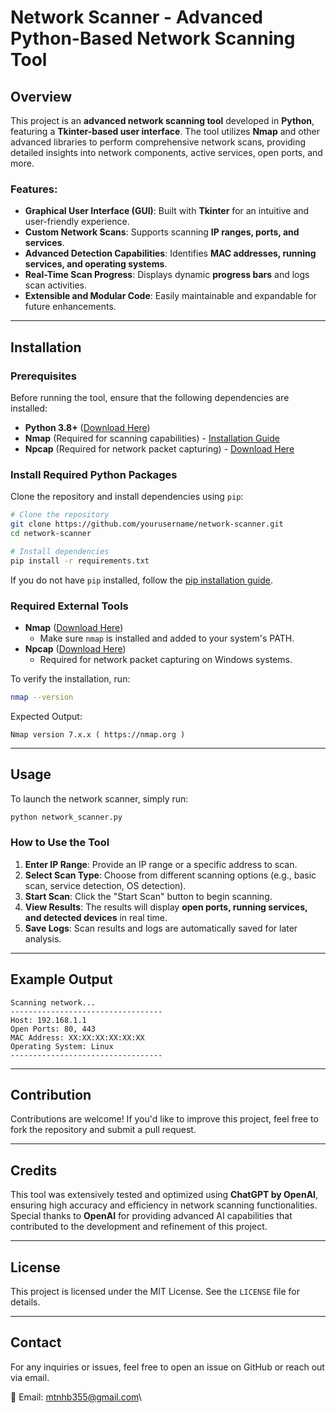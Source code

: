 # Network Scanner - Advanced Python-Based Network Scanning Tool

## Overview

This project is an **advanced network scanning tool** developed in **Python**, featuring a **Tkinter-based user interface**. The tool utilizes **Nmap** and other advanced libraries to perform comprehensive network scans, providing detailed insights into network components, active services, open ports, and more.

### Features:

- **Graphical User Interface (GUI)**: Built with **Tkinter** for an intuitive and user-friendly experience.
- **Custom Network Scans**: Supports scanning **IP ranges, ports, and services**.
- **Advanced Detection Capabilities**: Identifies **MAC addresses, running services, and operating systems**.
- **Real-Time Scan Progress**: Displays dynamic **progress bars** and logs scan activities.
- **Extensible and Modular Code**: Easily maintainable and expandable for future enhancements.

---

## Installation

### Prerequisites

Before running the tool, ensure that the following dependencies are installed:

- **Python 3.8+** ([Download Here](https://www.python.org/downloads/))
- **Nmap** (Required for scanning capabilities) - [Installation Guide](https://nmap.org/download.html)
- **Npcap** (Required for network packet capturing) - [Download Here](https://nmap.org/npcap/)

### Install Required Python Packages

Clone the repository and install dependencies using `pip`:

```sh
# Clone the repository
git clone https://github.com/yourusername/network-scanner.git
cd network-scanner

# Install dependencies
pip install -r requirements.txt
```

If you do not have `pip` installed, follow the [pip installation guide](https://pip.pypa.io/en/stable/installation/).

### Required External Tools

- **Nmap** ([Download Here](https://nmap.org/download.html))
  - Make sure `nmap` is installed and added to your system's PATH.
- **Npcap** ([Download Here](https://nmap.org/npcap/))
  - Required for network packet capturing on Windows systems.

To verify the installation, run:

```sh
nmap --version
```

Expected Output:

```
Nmap version 7.x.x ( https://nmap.org )
```

---

## Usage

To launch the network scanner, simply run:

```sh
python network_scanner.py
```

### How to Use the Tool

1. **Enter IP Range**: Provide an IP range or a specific address to scan.
2. **Select Scan Type**: Choose from different scanning options (e.g., basic scan, service detection, OS detection).
3. **Start Scan**: Click the "Start Scan" button to begin scanning.
4. **View Results**: The results will display **open ports, running services, and detected devices** in real time.
5. **Save Logs**: Scan results and logs are automatically saved for later analysis.

---

## Example Output

```
Scanning network...
----------------------------------
Host: 192.168.1.1
Open Ports: 80, 443
MAC Address: XX:XX:XX:XX:XX:XX
Operating System: Linux
----------------------------------
```

---

## Contribution

Contributions are welcome! If you'd like to improve this project, feel free to fork the repository and submit a pull request.

---

## Credits

This tool was extensively tested and optimized using **ChatGPT by OpenAI**, ensuring high accuracy and efficiency in network scanning functionalities. Special thanks to **OpenAI** for providing advanced AI capabilities that contributed to the development and refinement of this project.

---

## License

This project is licensed under the MIT License. See the `LICENSE` file for details.

---

## Contact

For any inquiries or issues, feel free to open an issue on GitHub or reach out via email.

📧 Email: [mtnhb355@gmail.com](mailto\:mtnhb355@gmail.com)\


